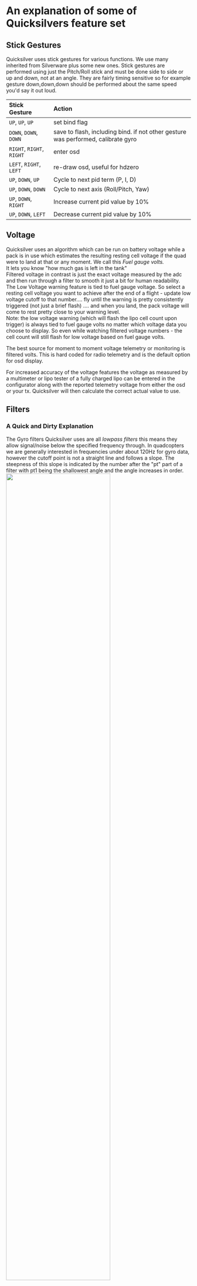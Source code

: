# An explanation of some of Quicksilvers feature set

## Stick Gestures

Quicksilver uses stick gestures for various functions. We use many inherited from Silverware plus some new ones.
Stick gestures are performed using just the Pitch/Roll stick and must be done side to side or up and down, not at an angle. They are fairly timing sensitive so for example gesture down,down,down should be performed about the same speed you'd say it out loud.

| Stick Gesture             | Action                                                                            |
| :------------------------ | :-------------------------------------------------------------------------------- |
| `UP`, `UP`, `UP`          | set bind flag                                                                     |
| `DOWN`, `DOWN`, `DOWN`    | save to flash, including bind. if not other gesture was performed, calibrate gyro |
| `RIGHT`, `RIGHT`, `RIGHT` | enter osd                                                                         |
| `LEFT`, `RIGHT`, `LEFT`   | re-draw osd, useful for hdzero                                                    |
| `UP`, `DOWN`, `UP`        | Cycle to next pid term (P, I, D)                                                  |
| `UP`, `DOWN`, `DOWN`      | Cycle to next axis (Roll/Pitch, Yaw)                                              |
| `UP`, `DOWN`, `RIGHT`     | Increase current pid value by 10%                                                 |
| `UP`, `DOWN`, `LEFT`      | Decrease current pid value by 10%                                                 |

## Voltage

Quicksilver uses an algorithm which can be run on battery voltage while a pack is in use which estimates the resulting resting cell voltage if the quad were to land at that or any moment. We call this _Fuel gauge volts._  
It lets you know "how much gas is left in the tank"  
Filtered voltage in contrast is just the exact voltage measured by the adc and then run through a filter to smooth it just a bit for human readability.  
The Low Voltage warning feature is tied to fuel gauge voltage. So select a resting cell voltage you want to achieve after the end of a flight - update low voltage cutoff to that number.... fly until the warning is pretty consistently triggered (not just a brief flash) .... and when you land, the pack voltage will come to rest pretty close to your warning level.  
Note: the low voltage warning (which will flash the lipo cell count upon trigger) is always tied to fuel gauge volts no matter which voltage data you choose to display.
So even while watching filtered voltage numbers - the cell count will still flash for low voltage based on fuel gauge volts.

The best source for moment to moment voltage telemetry or monitoring is filtered volts. This is hard coded for radio telemetry and is the default option for osd display. 

For increased accuracy of the voltage features the voltage as measured by a multimeter or lipo tester of a fully charged lipo can be entered in the configurator along with the reported telemetry voltage from either the osd or your tx. Quicksilver will then calculate the correct actual value to use.

## Filters

### A Quick and Dirty Explanation

The Gyro filters Quicksilver uses are all _lowpass filters_ this means they allow signal/noise below the specified frequency through. In quadcopters we are generally interested in frequencies under about 120Hz for gyro data, however the cutoff point is not a straight line and follows a slope. The steepness of this slope is indicated by the number after the "pt" part of a filter with pt1 being the shallowest angle and the angle increases in order.  
<img src="https://betaflight.de/wp-content/uploads/2021/05/800px-Butterworth_Filter_Orders.svg.png" width=75%>  
The steeper the slope the stronger the filter but the greater the latency, ideally we want as little filtering and therefore latency as our build allows but enough to keep motors cool and flight smooth.  
Filters chained eg. pass 1 and pass 2 will multiply the effect and increasing the order of filter increase noise attenuation but adds latency.  
We have found that 2 passes of a pt1 filter generally needs a frequency of about 90HZ and increasing the order can _sometimes_ mean only needing one pass at a frequency a bit higher eg. pt3 at 100Hz or 110Hz.

### Dynamic D-term

Dynamic D term filter, a pt1 filter that moves up in cut frequency (Hz) with a parabolic relationship to applied throttle. The theory here is
that propwash is most likely to occur as throttle is applied in dirty air - and propwash is most significantly caused by latency in the D term filtering. Therefore, the approach is to reduce latency in the lowest frequency range of D term filtering which is responsible for the most phase delay as increasing throttle is applied. Noise pass-through will obviously increase with this approach, but when used in combination with "throttle_dterm_attenuation" gains on D will also be lowered with increasing throttle. This mitigates much of the danger from reduced filtering while allowing D term to be more effective at eliminating propwash.  
Motor noise related to rpm is known to have a quadratic relationship with increasing throttle. While a quadratic curve could have been selected for this feature, a faster moving parabolic one was selected in its place as the goal is not to follow motor noise, but to get the filter out of the way as fast as possible in the interest of better performance and handling through reduced D filter latency when you need it most.

## Throttle D-term attenuation (TDA)

Begins to reduce D-term above a set throttle percentage, _TDA breakpoint_ to a maximum reduction, _TDA percent_  
It works as a companion to the Dynamic D-term filter. 


## Throttle Boost 

This adds high pass filtered throttle to the regular throttle, which will give more "sustained" power when making quick, throttle changing, inputs. It was pretty useful on brushed builds in acro, as those motors were a littler lazier to spool up and down.  
It's not been tested very much with brushless motors.  
This could affect your throttle management, but could be highly useful if you have a whoop thats a little lazy to pull out of maneuvers.  
Suggested values are start with 0.1 and raise fairly slowly until you get the desired effect. 
(We would appreciate feedback on this feature)


## Torque Boost

Torque boost is a highly experimental feature and can smoke brushless motors fast. It is a low pass D term filter on motor outputs that will accelerate the response of the motors when the command to the motors is changing by increasing or decreasing the voltage thats sent.  
It differs from throttle transient compensation in that it acts on all motor commands - not just throttle changes. this feature
is very noise sensitive so D term specifically has to be lowered and gyro/D filtering may need to be increased.
Recommendation right now is to keep boost at or below 2, drop your P gains a few points, then cut your D in half and
retune it back up to where it feels good. About 60 to 65% of your previous D value seems to work.

## Stick Boost

GENERAL SUMMARY OF THIS FEATURE:

stickAccelerator and stickTransition are a more detailed version of the traditional D term setpoint weight and transition variables that you may be familiar with in other firmwares.
The difference here is that we name the D term setpoint weight "Stick Accelerator" because it's actual function is to accelerate the response of the pid controller to stick inputs.
Another difference is that negative stick transitions are possible meaning that you can have a higher stick acceleration near center stick which fades to a lower stick acceleration at full stick throws should you desire to see what that feels like. Traditionally we are only used to being able to transition from a low setpoint to a higher one.
The final differences are that you can adjust each axis independently and also set up two seperate profiles so that you can switch "feels" in flight with the STICK_BOOST_PROFILE aux channel selection set up in the receiver section of config.h

HOW TO USE THIS FEATURE:

Safe values for stickAccelerator are from 0 to about 2.5 where 0 represents a "MEASUREMENT" based D term calculation and is the traditional Silverware PID controller, and a value of 1 represents an "ERROR" based D term calculation. Values above 1 add even more acceleration but be reasonable and keep this below about 2.5.

Range of acceptable values for stickTransition are from -1 to 1. Do not input a value outside of this range. When stick transition is 0 - no stick transition will take place and stick acceleration will remain constant regardless of stick position. Positive values up to 1 will represent a transition where stick acceleration at it's maximum at full stick deflection and is reduced by whatever percentage you enter here at stick center. For example accelerator at 1 and transition at .3 means that there will be 30% reduction of acceleration at stick center, and acceleration strength of 1 at full stick.

## Angle Strength

Angle Strength adjusts how your craft responds to external forces from bumps to stick inputs
Quicksilver has a "small error angle strength" and a "large error angle strength" - If you want to adjust your craft's "overreactions" to collisions - the intended path of user intervention is to reduce your "large error angle strength"
Conversely, if you want your craft to feel more reactive in response to small stick movements - then this is where you adjust your "small error angle strength"

## Receivers
  
Supported protocols:

- sbus (Frsky XM+ etc, Crossfire, Flysky)
- crsf (Crossfire/Tracer, ELRS)
- ibus (Flysky, Futaba)
- dsm2 (Spektrum)
- dsmx (Spektrum)
- Bayang
- SPI-ELRS
- SPI-Frsky
- SPI-Flysky
- SPI-Redpine

The correct protocol will be detected automatically as long as the uart the rx is soldered to is defined.  
SPI connected rx will be detected if the spi variant target has been flashed.  
Firmware for SPI-rx is baked into Quicksilver depending on the board.  
ExpressLRS passphrase use is encouraged.

LQ/RSSI

There are many ways to express what your radio link is doing, they all have limitations and depend on various environmental and hardware factors.
What Quicksilver uses is packet rate as a percentage with 99 being maximum, no packets lost. ELRS users can select **_Direct_** from the LQI source dropdown for faster updates. This information lets you know how **_healthy_** your radio link is and can let you decide how much risk you want to take. Be aware that it can drop off very quickly once you are reaching the limit. A healthy radio link should remain in the 90-99 range.

## Turtle mode

Turtle mode or flip over after crash works by detecting when the craft is inverted and then, when arm is activated it will follow Turtle mode logic. Input on the Pitch/Roll stick will cause the opposite direction motors to instantly spin to the value set in the **_Setup_** tab for 2 seconds. If this results in a successful flip over then a disarm, rearm will allow normal flight again.

For whoop style craft we recommend setting Turtle throttle to 100%
Larger craft will need to have settings adjusted by 10% at a time to achieve a good result without stressing motors/esc too much, use caution!
Turtle mode sttings are available in the OSD menu.

We also advise setting Turtle mode to ON in **_Receiver_** tab which means all you need do is arm while inverted and it's active.

## OSD

The osd menu is accessed by performing a RIGHT-RIGHT-RIGHT [stick gesture](/Features/#stick-gestures) on the ROLL/PITCH stick.

OSD font and boot logo can be changed, select and upload.

The OSD chip on the fc stores font and boot logo so if you want the Quicksilver boot logo you must upload a font once, it will then persist through future firmware flashes. 

Each element can be positioned by altering the x,y numbers (0,0 is top left corner of the screen) and the font style can be inverted.  
Callsign must be upper case only.

All OSD element settings are also available via the OSD menu. (stick gesture right,right,right)
Most settings are available via the osd menu.
Use the ROLL/PITCH stick to navigate the menus, RIGHT enters a category and LEFT exits out to the previous level.
After making changes, SAVE+EXIT
If changes are made and osd is exited without SAVE+EXIT - changes will be temporarily applied but will not persist after battery disconnect.
Some changes will cause a reboot after saving.

## HDZero

Hdzero setup is easy as you only have to specify the uart that the vtx is connected to, everything else will be set. Left,right,left stick gesture redraws Quicksilver OSD after using the HDZero menus. If using HDZero it is important to power on the vrx before vtx. 
HDZero fonts are handled by the vrx or goggles and a custom Quicksilver HD font is available [here](https://github.com/hd-zero/hdzero-osd-font-library)
